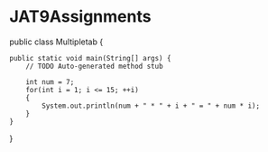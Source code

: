 # JAT9Assignments

public class Multipletab {

	public static void main(String[] args) {
		// TODO Auto-generated method stub

		int num = 7;
        for(int i = 1; i <= 15; ++i)
        {
        	System.out.println(num + " * " + i + " = " + num * i);
        }
	}

}
